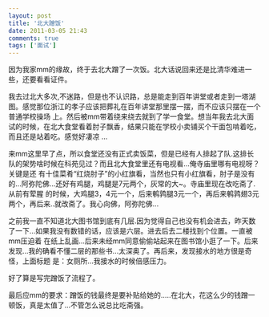 ```yaml
---
layout: post
title: '北大蹭饭'
date: 2011-03-05 21:43
comments: true
tags: ['面试']
---
```


因为我家mm的缘故，终于去北大蹭了一次饭。北大话说回来还是比清华难进一些，还要看看证件。

我去过北大多次,不迷路，但是也不认识路，总是能走到百年讲堂或者走到一塔湖图。感觉那位浙江的孝子应该把葬礼在百年讲堂那里摆一摆，而不应该只摆在一个普通学校操场
上。然后被mm带着绕来绕去就到了学一食堂。想当年我去北大面试的时候，在北大食堂看着肘子飘香，结果只能在学校小卖铺买个干面包啃着吃，而且还是站着吃。感觉好凄凉
...

来mm这里早了点，所以食堂还没有正式卖饭菜，但是已经有人排起了队.这排长队的架势啥时候在科苑见过？而且北大食堂里还有电视看...俺寺庙里哪有电视呀？关键是还
有十佳菜肴“红烧肘子”的小红旗看，当然也只有小红旗看，肘子是没有的...阿弥陀佛...还好有鸡腿，鸡腿是7元两个，灰常的大~。寺庙里现在改吃斋了.从前有荤腥
的时候，大鸡腿3，4元一个，后来鹌鹑腿3元一个，再后来鹌鹑翅3元两个，再后来..就改斋了。我心向佛，阿弥陀佛...

之前我一直不知道北大图书馆到底有几层.因为觉得自己也没有机会进去，昨天数了一下...如果我没有数错的话，应该是六层。进去后去二楼找到个位置。一直被mm压迫着
在纸上乱画...后来未经mm同意偷偷站起来在图书馆小逛了一下。后来发现...我的确看不懂二层的那些书...太深奥了。再后来，发现接水的地方很是奇怪，上面标题
是：女厕所...我接水的时候倍感压力。

好了算是写完蹭饭了流程了。

最后应mm的要求：蹭饭的钱最终是要补贴给她的.....在北大，花这么少的钱蹭一顿饭，真是太值了...不管怎么说总比吃斋强。

